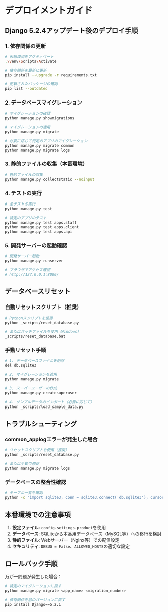 # デプロイメントガイド

## Django 5.2.4アップデート後のデプロイ手順

### 1. 依存関係の更新

```bash
# 仮想環境をアクティベート
.\venv\Scripts\Activate

# 依存関係を最新に更新
pip install --upgrade -r requirements.txt

# 更新されたパッケージの確認
pip list --outdated
```

### 2. データベースマイグレーション

```bash
# マイグレーションの確認
python manage.py showmigrations

# マイグレーションの適用
python manage.py migrate

# 必要に応じて特定のアプリのマイグレーション
python manage.py migrate common
python manage.py migrate logs
```

### 3. 静的ファイルの収集（本番環境）

```bash
# 静的ファイルの収集
python manage.py collectstatic --noinput
```

### 4. テストの実行

```bash
# 全テストの実行
python manage.py test

# 特定のアプリのテスト
python manage.py test apps.staff
python manage.py test apps.client
python manage.py test apps.api
```

### 5. 開発サーバーの起動確認

```bash
# 開発サーバー起動
python manage.py runserver

# ブラウザでアクセス確認
# http://127.0.0.1:8000/
```

## データベースリセット

### 自動リセットスクリプト（推奨）

```bash
# Pythonスクリプトを使用
python _scripts/reset_database.py

# またはバッチファイルを使用（Windows）
_scripts/reset_database.bat
```

### 手動リセット手順

```bash
# 1. データベースファイルを削除
del db.sqlite3

# 2. マイグレーションを適用
python manage.py migrate

# 3. スーパーユーザーの作成
python manage.py createsuperuser

# 4. サンプルデータのインポート（必要に応じて）
python _scripts/load_sample_data.py
```

## トラブルシューティング

### common_applogエラーが発生した場合

```bash
# リセットスクリプトを使用（推奨）
python _scripts/reset_database.py

# または手動で修正
python manage.py migrate logs
```

### データベースの整合性確認

```bash
# テーブル一覧を確認
python -c "import sqlite3; conn = sqlite3.connect('db.sqlite3'); cursor = conn.cursor(); cursor.execute('SELECT name FROM sqlite_master WHERE type=\"table\";'); print(cursor.fetchall()); conn.close()"
```

## 本番環境での注意事項

1. **設定ファイル**: `config.settings.product`を使用
2. **データベース**: SQLiteから本番用データベース（MySQL等）への移行を検討
3. **静的ファイル**: Webサーバー（Nginx等）での配信設定
4. **セキュリティ**: `DEBUG = False`、`ALLOWED_HOSTS`の適切な設定

## ロールバック手順

万が一問題が発生した場合：

```bash
# 特定のマイグレーションに戻す
python manage.py migrate <app_name> <migration_number>

# 依存関係を前のバージョンに戻す
pip install Django==5.2.1
```